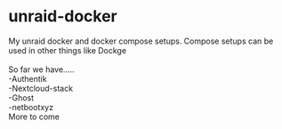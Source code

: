 # unraid-docker
My unraid docker and docker compose setups. Compose setups can be used in other things like Dockge<br>
<br>
So far we have.....<br>
  -Authentik<br>
  -Nextcloud-stack<br>
  -Ghost<br>
  -netbootxyz<br>
  More to come
